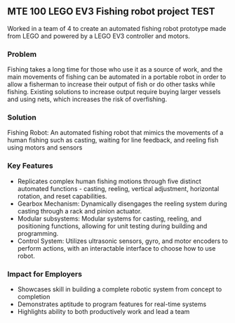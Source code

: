 ## MTE 100 LEGO EV3 Fishing robot project TEST

Worked in a team of 4 to create an automated fishing robot prototype made from LEGO and powered by a LEGO EV3 controller and motors. 
### Problem 
Fishing takes a long time for those who use it as a source of work, and the main movements of fishing can be automated in a portable robot in order to allow a fisherman to increase their output of fish or do other tasks while fishing.
Existing solutions to increase output require buying larger vessels and using nets, which increases the risk of overfishing.

### Solution

Fishing Robot: An automated fishing robot that mimics the movements of a human fishing such as casting, waiting for line feedback, and reeling fish using motors and sensors

### Key Features

- Replicates complex human fishing motions through five distinct automated functions - casting, reeling, vertical adjustment, horizontal rotation, and reset capabilities.
- Gearbox Mechanism: Dynamically disengages the reeling system during casting through a rack and pinion actuator.
- Modular subsystems: Modular systems for casting, reeling, and positioning functions, allowing for unit testing during building and programming.
- Control System: Utilizes ultrasonic sensors, gyro, and motor encoders to perform actions, with an interactable interface to choose how to use robot. 
  
### Impact for Employers

- Showcases skill in building a complete robotic system from concept to completion
- Demonstrates aptitude to program features for real-time systems
- Highlights ability to both productively work and lead a team 

